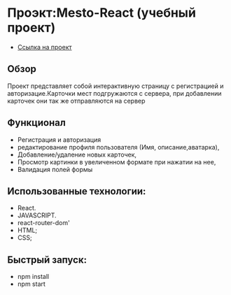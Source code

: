 # Проэкт:Mesto-React (учебный проект)

- [Ссылка на проект](https://vladimir-snimshikov.github.io/react-mestoauth/#/sign-up)

## Обзор

Проект представляет собой интерактивную страницу с регистрацией и авторизацие.Карточки мест подгружаются с сервера, при добавлении карточек они так же отправляются на сервер

## Функционал
- Регистрация и авторизация
- редактирование профиля пользователя (Имя, описание,аватарка),
- Добавление/удаление новых карточек,
- Просмотр картинки в увеличенном формате при нажатии на нее,
- Валидация полей формы

## Использованные технологии:

- React.
- JAVASCRIPT.
- react-router-dom'
- HTML;
- CSS;

## Быстрый запуск:
+ npm install
+ npm start
